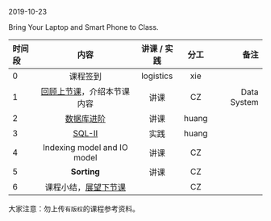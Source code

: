 2019-10-23

Bring Your Laptop  and Smart Phone to Class. 

|时间段     |  内容    | 讲课 / 实践     |  分工  |  备注       |
| :---      |   :----:    |   :----:    |    :----:    | ---: |
|   0       |  课程签到     |  logistics   |     xie     |        |
|   1       |  [回顾上节课](../WW5/README.md)，介绍本节课内容     |  讲课    |     CZ     |   Data System      |
|   2       |  [数据库进阶](https://github.com/saturn-lab/BDMI-2019A/blob/master/WW5/README.md#%E6%95%B0%E6%8D%AE%E5%BA%93%E8%BF%9B%E9%98%B6%E8%AF%BE%E4%BB%B6)  |   讲课    |     huang     |         |
|   3       |  [SQL-II](../cs145-2018)    |   实践    |     huang     |         |
|   4       |  Indexing model and IO model    |   讲课    |     CZ     |         |
|   5       |  **Sorting**   | 讲课 |  CZ |   | 
|   6       |  课程小结，[展望下节课](../WW7/README.md)       |     |  CZ |   |


大家注意：勿上传``有版权``的课程参考资料。



